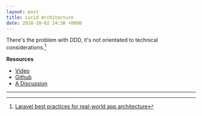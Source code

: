 ```yaml
---
layout: post
title: Lucid Architecture
date: 2018-10-02 14:38 +0000
---
```


There's the problem with DDD, it's not orientated to technical considerations.[^1]

[^1]: [Laravel best practices for real-world app architecture](https://laracasts.com/discuss/channels/laravel/laravel-best-practices-for-real-world-app-architecture)

**Resources**
* [Video](https://www.youtube.com/watch?v=wSnM4JkyxPw)
* [Github](https://github.com/lucid-architecture/laravel)
* [A Discussion](https://laracasts.com/discuss/channels/general-discussion/lucid-who-else-is-intrigued)

---

